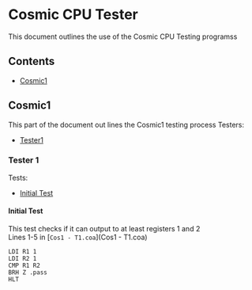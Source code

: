 # Cosmic CPU Tester

This document outlines the use of the Cosmic CPU Testing programss

## Contents
- [Cosmic1](#cosmic1)

## Cosmic1
This part of the document out lines the Cosmic1 testing process
Testers:
- [Tester1](#tester-1)

### Tester 1
Tests:
- [Initial Test](#initial-test)

#### Initial Test
This test checks if it can output to at least registers 1 and 2\
Lines 1-5 in [`Cos1 - T1.coa`](Cos1 - T1.coa)
```
LDI R1 1
LDI R2 1
CMP R1 R2
BRH Z .pass
HLT
```
